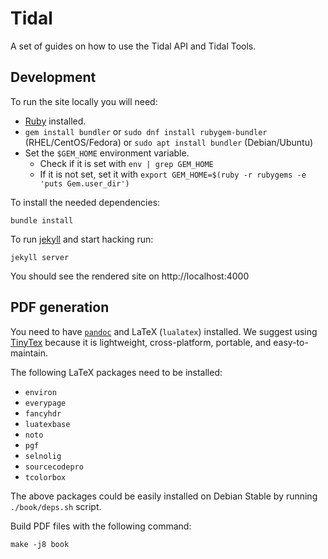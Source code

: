 # Tidal

A set of guides on how to use the Tidal API and Tidal Tools.


## Development

To run the site locally you will need:

- [Ruby](https://www.ruby-lang.org/en/) installed.
- `gem install bundler` or `sudo dnf install rubygem-bundler` (RHEL/CentOS/Fedora) or `sudo apt install bundler` (Debian/Ubuntu)
- Set the `$GEM_HOME` environment variable. 
    - Check if it is set with `env | grep GEM_HOME`
    - If it is not set, set it with `export GEM_HOME=$(ruby -r rubygems -e 'puts Gem.user_dir')`
    

To install the needed dependencies:

`bundle install`


To run [jekyll](https://jekyllrb.com/) and start hacking run:

`jekyll server`


You should see the rendered site on http://localhost:4000

## PDF generation

You need to have [`pandoc`](https://pandoc.org/installing.html) and LaTeX
(`lualatex`) installed. We suggest using
[TinyTex](https://yihui.name/tinytex/) because it is lightweight,
cross-platform, portable, and easy-to-maintain.

The following LaTeX packages need to be installed:

- `environ`
- `everypage`
- `fancyhdr`
- `luatexbase`
- `noto`
- `pgf`
- `selnolig`
- `sourcecodepro`
- `tcolorbox`

The above packages could be easily installed on Debian Stable by running `./book/deps.sh` script.

Build PDF files with the following command:

```
make -j8 book
```
